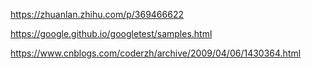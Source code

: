 https://zhuanlan.zhihu.com/p/369466622

https://google.github.io/googletest/samples.html

https://www.cnblogs.com/coderzh/archive/2009/04/06/1430364.html
